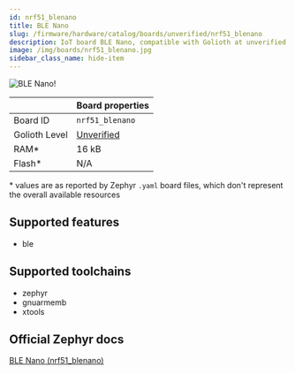 ```yaml
---
id: nrf51_blenano
title: BLE Nano
slug: /firmware/hardware/catalog/boards/unverified/nrf51_blenano
description: IoT board BLE Nano, compatible with Golioth at unverified level.
image: /img/boards/nrf51_blenano.jpg
sidebar_class_name: hide-item
---
```


[//]: # (This is an auto-generated file, do not edit! Changes to it will be lost upon re-generation)

![BLE Nano!](/img/boards/nrf51_blenano.jpg "BLE Nano")

|                | Board properties     |
| -------------  | -------------------- |
| Board ID       | `nrf51_blenano` |
| Golioth Level  | [Unverified](/firmware/hardware#unverified-boards) |
| RAM*           | 16 kB |
| Flash*         | N/A |

\* values are as reported by Zephyr `.yaml` board files, which don't represent the overall available resources



## Supported features

* ble

## Supported toolchains

* zephyr
* gnuarmemb
* xtools

## Official Zephyr docs

[BLE Nano (nrf51_blenano)](https://docs.zephyrproject.org/latest/boards/particle/nrf51_blenano/doc/index.html)
